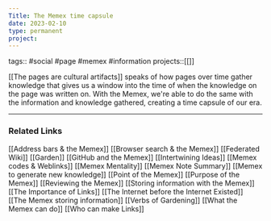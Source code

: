 ```yaml
---
Title: The Memex time capsule
date: 2023-02-10
type: permanent
project:
---
```


tags::  #social #page #memex #information
projects::[[]]


[[The pages are cultural artifacts]] speaks of how pages over time gather knowledge that gives us a window into the time of when the knowledge on the page was written on. With the Memex, we're able to do the same with the information and knowledge gathered, creating a time capsule of our era.

---

### Related Links

[[Address bars & the Memex]]
[[Browser search & the Memex]]
[[Federated Wiki]]
[[Garden]]
[[GitHub and the Memex]]
[[Intertwining Ideas]]
[[Memex codes & Weblinks]]
[[Memex Mentality]]
[[Memex Note Summary]]
[[Memex to generate new knowledge]]
[[Point of the Memex]]
[[Purpose of the Memex]]
[[Reviewing the Memex]]
[[Storing information with the Memex]]
[[The Importance of Links]]
[[The Internet before the Internet Existed]]
[[The Memex storing information]]
[[Verbs of Gardening]]
[[What the Memex can do]]
[[Who can make Links]]